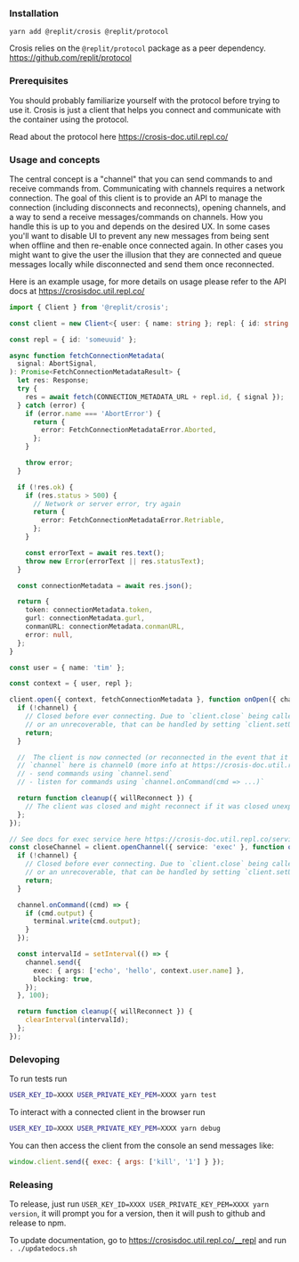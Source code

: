### Installation

`yarn add @replit/crosis @replit/protocol`

Crosis relies on the `@replit/protocol` package as a peer dependency. https://github.com/replit/protocol

### Prerequisites

You should probably familiarize yourself with the protocol before trying to use it. Crosis is just a client that helps you connect and communicate with the container using the protocol.

Read about the protocol here https://crosis-doc.util.repl.co/

### Usage and concepts

The central concept is a "channel" that you can send commands to and receive commands from. Communicating with channels requires a network connection. The goal of this client is to provide an API to manage the connection (including disconnects and reconnects), opening channels, and a way to send a receive messages/commands on channels. How you handle this is up to you and depends on the desired UX. In some cases you'll want to disable UI to prevent any new messages from being sent when offline and then re-enable once connected again. In other cases you might want to give the user the illusion that they are connected and queue messages locally while disconnected and send them once reconnected.

Here is an example usage, for more details on usage please refer to the API docs at https://crosisdoc.util.repl.co/

```typescript
import { Client } from '@replit/crosis';

const client = new Client<{ user: { name: string }; repl: { id: string } }>();

const repl = { id: 'someuuid' };

async function fetchConnectionMetadata(
  signal: AbortSignal,
): Promise<FetchConnectionMetadataResult> {
  let res: Response;
  try {
    res = await fetch(CONNECTION_METADATA_URL + repl.id, { signal });
  } catch (error) {
    if (error.name === 'AbortError') {
      return {
        error: FetchConnectionMetadataError.Aborted,
      };
    }

    throw error;
  }

  if (!res.ok) {
    if (res.status > 500) {
      // Network or server error, try again
      return {
        error: FetchConnectionMetadataError.Retriable,
      };
    }

    const errorText = await res.text();
    throw new Error(errorText || res.statusText);
  }

  const connectionMetadata = await res.json();

  return {
    token: connectionMetadata.token,
    gurl: connectionMetadata.gurl,
    conmanURL: connectionMetadata.conmanURL,
    error: null,
  };
}

const user = { name: 'tim' };

const context = { user, repl };

client.open({ context, fetchConnectionMetadata }, function onOpen({ channel, context }) {
  if (!channel) {
    // Closed before ever connecting. Due to `client.close` being called
    // or an unrecoverable, that can be handled by setting `client.setUnrecoverableError`
    return;
  }

  //  The client is now connected (or reconnected in the event that it encountered an unexpected disconnect)
  // `channel` here is channel0 (more info at https://crosis-doc.util.repl.co//protov2)
  // - send commands using `channel.send`
  // - listen for commands using `channel.onCommand(cmd => ...)`

  return function cleanup({ willReconnect }) {
    // The client was closed and might reconnect if it was closed unexpectedly
  };
});

// See docs for exec service here https://crosis-doc.util.repl.co/services#exec
const closeChannel = client.openChannel({ service: 'exec' }, function open({ channel, context }) {
  if (!channel) {
    // Closed before ever connecting. Due to `client.close` being called, `closeChannel` being called
    // or an unrecoverable, that can be handled by setting `client.setUnrecoverableErr
    return;
  }

  channel.onCommand((cmd) => {
    if (cmd.output) {
      terminal.write(cmd.output);
    }
  });

  const intervalId = setInterval(() => {
    channel.send({
      exec: { args: ['echo', 'hello', context.user.name] },
      blocking: true,
    });
  }, 100);

  return function cleanup({ willReconnect }) {
    clearInterval(intervalId);
  };
});
```

### Delevoping

To run tests run

```bash
USER_KEY_ID=XXXX USER_PRIVATE_KEY_PEM=XXXX yarn test
```

To interact with a connected client in the browser run

```bash
USER_KEY_ID=XXXX USER_PRIVATE_KEY_PEM=XXXX yarn debug
```

You can then access the client from the console an send messages like:

```javascript
window.client.send({ exec: { args: ['kill', '1'] } });
```

### Releasing

To release, just run `USER_KEY_ID=XXXX USER_PRIVATE_KEY_PEM=XXXX yarn version`, it will prompt you for a version, then it will push to github and release to npm.

To update documentation, go to https://crosisdoc.util.repl.co/__repl and run `. ./updatedocs.sh`
